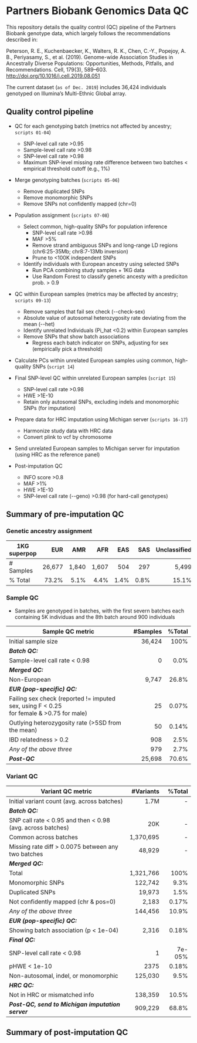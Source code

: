 # Partners Biobank Genomics Data QC

This repository details the quality control (QC) pipeline of the Partners Biobank genotype data, which largely follows the recommendations described in:

Peterson, R. E., Kuchenbaecker, K., Walters, R. K., Chen, C.-Y., Popejoy, A. B., Periyasamy, S., et al. (2019). Genome-wide Association Studies in Ancestrally Diverse Populations: Opportunities, Methods, Pitfalls, and Recommendations. Cell, 179(3), 589–603. http://doi.org/10.1016/j.cell.2019.08.051

The current dataset (`as of Dec. 2019`) includes 36,424 individuals genotyped on Illumina’s Multi-Ethnic Global array.


## Quality control pipeline

- QC for each genotyping batch (metrics not affected by ancestry; `scripts 01-04`)
	- SNP-level call rate >0.95
	- Sample-level call rate >0.98
	- SNP-level call rate >0.98
	- Maximum SNP-level missing rate difference between two batches < empirical threshold cutoff (e.g., 1%)

- Merge genotyping batches (`scripts 05-06`)
	- Remove duplicated SNPs
	- Remove monomorphic SNPs
	- Remove SNPs not confidently mapped (chr=0)

- Population assignment (`scripts 07-08`)
	- Select common, high-quality SNPs for population inference
		- SNP-level call rate >0.98
		- MAF >5%
		- Remove strand ambiguous SNPs and long-range LD regions (chr6:25-35Mb; chr8:7-13Mb inversion)
		- Prune to <100K independent SNPs
	- Identify individuals with European ancestry using selected SNPs
		- Run PCA combining study samples + 1KG data
		- Use Random Forest to classify genetic ancesty with a prediciton prob. > 0.9

- QC within European samples (metrics may be affected by ancestry; `scripts 09-13`)
	- Remove samples that fail sex check (--check-sex)
	- Absolute value of autosomal heterozygosity rate deviating from the mean (--het)
	- Identify unrelated Individuals (Pi_hat <0.2) within European samples
	- Remove SNPs that show batch associations
		- Regress each batch indicator on SNPs, adjusting for sex (empirically pick a threshold)

- Calculate PCs within unrelated European samples using common, high-quality SNPs (`script 14`)

- Final SNP-level QC within unrelated European samples (`script 15`)
	- SNP-level call rate >0.98
	- HWE >1E-10
	- Retain only autosomal SNPs, excluding indels and monomorphic SNPs (for imputation)

- Prepare data for HRC imputation using Michigan server (`scripts 16-17`)
	- Harmonize study data with HRC data
	- Convert plink to vcf by chromosome

- Send unrelated European samples to Michigan server for imputation (using HRC as the reference panel)

- Post-imputation QC
	- INFO score >0.8
	- MAF >1%
	- HWE >1E-10
	- SNP-level call rate (--geno) >0.98 (for hard-call genotypes)



## Summary of pre-imputation QC

### Genetic ancestry assignment

| 1KG superpop    |  EUR   |  AMR   |  AFR   |  EAS   |  SAS   | Unclassified | Total |
| --- | -----: | -----: | -----: | -----: | -----: | -----------: | -----:|   
| # Samples | 26,677 | 1,840 | 1,607 | 504 | 297 | 5,499 | 36,424 |
| % Total | 73.2% | 5.1% | 4.4% | 1.4% | 0.8% | 15.1% | 100% |



### Sample QC
- Samples are genotyped in batches, with the first severn batches each containing 5K individuas and the 8th batch around 900 individuals

| Sample QC metric | #Samples | %Total |
| ---------------- | -------: | -----: |
| Initial sample size | 36,424 | 100%  |
| **_Batch QC:_**  |   |   |
| Sample-level call rate < 0.98  | 0  | 0.0%  |
| **_Merged QC:_**  |   |   |
| Non-European | 9,747  | 26.8%  |
| **_EUR (pop-specific) QC:_**  |   |   |
| Failing sex check (reported != imputed sex, using F < 0.25 <br>for female & >0.75 for male) | 25  | 0.07%  |
| Outlying heterozygosity rate (>5SD from the mean) | 50  | 0.14%  |
| IBD relatedness > 0.2 | 908  | 2.5%  |
| _Any of the above three_ | 979  | 2.7%  |
| **_Post-QC_** | 25,698  | 70.6%  |


### Variant QC

| Variant QC metric  | #Variants | %Total |
| ------------- | -------------: | -------------: |
| Initial variant count (avg. across batches) | 1.7M | - |
| **_Batch QC:_**  |   |   |
| SNP call rate < 0.95 and then < 0.98 (avg. across batches)| 20K  | -  |
| Common across batches | 1,370,695 | - |
| Missing rate diff > 0.0075 between any two batches  | 48,929  | -  |
| **_Merged QC:_**  |   |   |
| Total  | 1,321,766  | 100%  |
| Monomorphic SNPs  | 122,742  | 9.3%  |
| Duplicated SNPs  | 19,973  | 1.5%  |
| Not confidently mapped (chr & pos=0)  | 2,183  | 0.17%  |
| _Any of the above three_  | 144,456  | 10.9%  |
| **_EUR (pop-specific) QC:_**  |   |   |
| Showing batch association (p < 1e-04)  | 2,316  | 0.18%  |
| **_Final QC:_**  |   |   |
| SNP-level call rate < 0.98  | 1  | 7e-05%  |
| pHWE < 1e-10  | 2375  | 0.18%  |
| Non-autosomal, indel, or monomorphic  | 125,030  | 9.5%  |
| **_HRC QC:_**  |   |   |
| Not in HRC or mismatched info  | 138,359  | 10.5%  |
| **_Post-QC, send to Michigan imputation server_**  | 909,229  | 68.8%  |



## Summary of post-imputation QC

